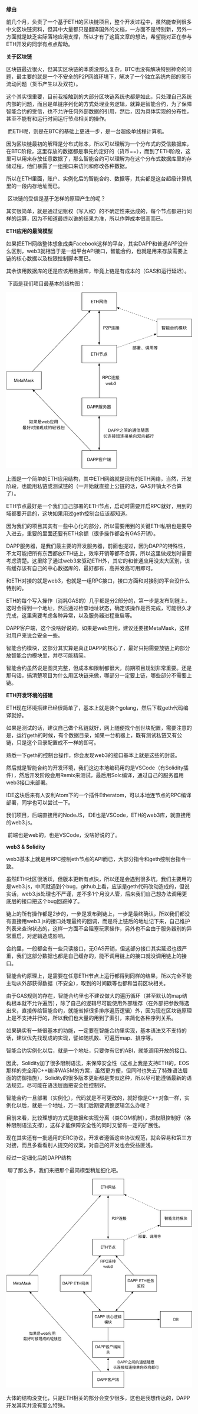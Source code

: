 **缘由**

​    前几个月，负责了一个基于ETH的区块链项目，整个开发过程中，虽然能查到很多中文区块链资料，但其中大量都只是翻译国外的文档，一方面不是特别新，另外一方面就是缺乏实际落地应用支撑，所以才有了这篇文章的想法，希望能对正在参与ETH开发的同学有点点帮助。

**关于区块链**

​    区块链最近很火，但其实区块链的本质没那么复杂，BTC也没有解决特别神奇的问题，最主要的就是一个不安全的P2P网络环境下，解决了一个独立系统内部的货币流动问题（货币产生以及双花）。

​    这个其实很重要，目前我接触到的大部分区块链系统也都是如此，只处理自己系统内部的问题，而且是单链序列化的方式处理业务逻辑，就算是智能合约，为了保障智能合约的受信，也不允许任何外部数据的引用，然后，因为具体实现的分布性，甚至不能有和运行时间运行节点相关的操作。

​    而ETH呢，则是在BTC的基础上更进一步，是一台超级单线程计算机。

​    因为区块链最初的解释是分布式账本，所以可以理解为一个分布式的受信数据库，在BTC阶段，这里存放的数据都是事先约定好的（货币==），而到了ETH阶段，这里可以用来存放任意数据了，那么智能合约可以理解为在这个分布式数据库里的存储过程，他们暴露了一组接口来访问和修改各种数据。

​    所以在ETH里面，账户、实例化后的智能合约、数据等，其实都是这台超级计算机里的一段内存地址而已。

​    区块链的受信是基于怎样的原理产生的呢？

​    其实很简单，就是通过记账权（写入权）的不确定性来达成的，每个节点都进行同样的运算，因为不知道最终以谁的结果为准，所以作弊成本很高而已。

**ETH应用的最简模型**

​    如果把ETH网络整体想象成类Facebook这样的平台，其实DAPP和普通APP没什么区别，web3就相当于是一组平台API接口，智能合约，也就是用来存放需要上链的核心数据以及权限控制脚本而已。

​    其余该用数据库的还是应该用数据库，毕竟上链是有成本的（GAS和运行延迟）。

​    下面是我们项目最基本的结构图：

![基于ETH的DAPP最简模型](img/ETH开发结构.png "基于ETH的DAPP最简模型")

​    上图是一个简单的ETH应用结构，其中ETH网络就是现有的ETH网络，当然，开发阶段，也能用私链或测试链的（一开始就直接上公链的话，GAS开销太不合算了）。

​    ETH节点最好是一个我们自己部署的ETH节点，启动时需要开启RPC就好，用到的域都要开启的，这块如果用过geth控制台应该都知道。

​    因为我们的项目其实有一些中心化的部分，所以需要用到的关键ETH私钥也是要导入进去，重要的里面还要有ETH余额（很多操作都会有GAS开销）。

​    DAPP服务器，是我们最主要的开发服务器，前面也提过，因为DAPP的特殊性，不太可能把所有东西都放ETH链上，效率开销等都不合算，所以这里做规划时需要考虑清楚。这里除了通过web3来驱动ETH外，其它的和普通应用没太大区别，该有缓存该有自己的中心数据库的，最好都有，高并发高可用即可。

​    和ETH对接的就是web3，也就是一组RPC接口，接口方面和对接别的平台没什么特别的。

​    ETH的每个写入操作（消耗GAS的）几乎都是分2部分的，第一步是发布到链上，这时会得到一个地址，然后通过检查地址状态，确定该操作是否完成，可能很久才完成，这里需要考虑各种异常，以及服务器进程重启等。

​    DAPP客户端，这个没啥好说的，如果是web应用，建议还要接MetaMask，这样对用户来说会安全一些。

​    智能合约模块，这部分其实算是真正DAPP的核心了，最好只把需要放链上的部分放智能合约模块里，并尽可能精简。

​    智能合约虽然说是图灵完整，但成本和限制都很大，前期项目规划非常重要。还是那句话，搞清楚项目为什么用区块链来做，哪部分一定要上链，哪些部分不需要上链。

**ETH开发环境的搭建**

​    ETH现在环境搭建已经很简单了，基本上就是装个golang，然后下载geth代码编译就好。

​    如果是测试的话，建议自己做个私链就好，网上随便找个创世块配置，需要注意的是，运行geth的时候，有个数据目录，如果一台机器上，既有测试私链又有公链，只是这个目录配置成不一样的即可。

​    熟悉一下geth的控制台操作，你会发现web3的接口基本上就是这些的封装。

​    然后就是智能合约的开发环境，我们这边本地编码用的是VSCode（有Solidity插件），然后开发阶段会用Remix来测试，最后用Solc编译，通过自己的服务器用web3接口来部署。

​    IDE这块后来有人安利Atom下的一个插件Etheratom，可以本地连节点的RPC编译部署，同学也可以尝试一下。

​    我们项目，后端直接用的NodeJS，IDE也是VSCode，ETH的web3库，就直接用的web3.js。

​    前端也是web的，也是VSCode，没啥好说的了。

**web3 & Solidity**

​    web3基本上就是用RPC控制eth节点的API而已，大部分指令和geth控制台指令一致。

​    虽然ETH社区很活跃，但版本更新有点快，所以还是会遇到很多坑，我们主要用的是web3.js，中间就遇到个bug，github上看，应该是geth代码改动造成的，但说实话，web3.js处理也不严谨，差不多1个月没人管，后来我们自己想办法调用更底层的接口把这个bug回避掉了。

​    链上的所有操作都是2步的，一步是发布到链上，一步是最终确认，所以我们都没有直接用web3.js的接口处理最终的回调，而是将上链后的地址记下来，自己维护列表来查询状态的，这样一方面不会阻塞玩家操作，另外也不会由于服务器别的异常重启，对逻辑造成影响。

​    合约里，一般都会有一些只读接口，无GAS开销，但这部分接口其实延迟也很严重，我们这部分数据也都是自己缓存的，能不调用链上的接口就没调用链上的接口。

​    智能合约原理上，是需要在任意ETH节点上运行都得到同样的结果，所以完全不能主动从外部获得数据（不安全），取到的时间戳等也都和当前区块相关。

​    由于GAS规则的存在，智能合约里也不建议做大的遍历循环（甚至默认的map结构根本就不允许遍历），除了自己的逻辑尽可能使用外部缓存（在外部把参数筛选出来，直接传给智能合约，就能省掉很多排序遍历逻辑）外，因为现在区块链原理上是不支持并行的，所以我们也大量的用到了索引，来简化各种序列关系。

​    如果确实有一些很基本的功能，一定要在智能合约里实现，基本语法又不支持的话，建议优先找现成的实现，譬如随机数、可遍历map、排序等。

​    智能合约实例化以后，就是一个地址，只要你有它的ABI，就能调用开放的接口。

​    因此，Solidity加了很多限制语法，来保障安全性（这点上我是支持ETH的，EOS那样的完全用C++编译WASM的方案，虽然更方便，但同时也失去了特殊语法层面的防御措施），Solidity的很多版本更新都是类似这种，所以尽可能遵循最新的语法规范，尽可能在语法层面把安全性控制好。

​    智能合约一旦部署（实例化），代码就是不可更改的，就好像是C++对象一样，实例化以后，就是一个地址，万一我们后期要调整逻辑怎么办呢？

​    目前来看，比较理想的方式是数据和实现分离（类COM机制），把权限控制好（各种限制语法支撑），这样才能保障安全性的同时又留有一定的扩展性。

​    现在其实还有一批通用的ERC协议，开发者遵循这些协议规范，就会容易和第三方对接，而且多看看别人提交的议案，对自己的开发也会受益匪浅。

经过一定细化后的DAPP结构

​    聊了那么多，我们来把那个最简模型稍加细化吧。

![稍加细化后的DAPP结构](img/ETH开发结构2.png "稍加细化后的DAPP结构")

​    大体的结构没变化，只是ETH相关的部分会变少很多，这也是我想传达的，DAPP开发其实并没有那么特殊。
